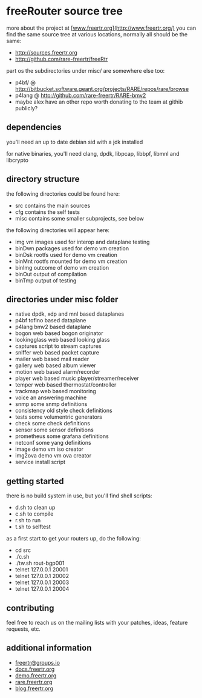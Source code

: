# freeRouter source tree

more about the project at [www.freertr.org](http://www.freertr.org/)
you can find the same source tree at various locations, normally all should be the same:
* http://sources.freertr.org
* http://github.com/rare-freertr/freeRtr

part os the subdirectories under misc/ are somewhere else too:
* p4bf/ @ http://bitbucket.software.geant.org/projects/RARE/repos/rare/browse
* p4lang @ http://github.com/rare-freertr/RARE-bmv2
* maybe alex have an other repo worth donating to the team at githib publicly?

## dependencies

you'll need an up to date debian sid with a jdk installed

for native binaries, you'll need clang, dpdk, libpcap, libbpf, libmnl and libcrypto

## directory structure

the following directories could be found here:
* src contains the main sources
* cfg contains the self tests
* misc contains some smaller subprojects, see below

the following directories will appear here:
* img vm images used for interop and dataplane testing
* binDwn packages used for demo vm creation
* binDsk rootfs used for demo vm creation
* binMnt rootfs mounted for demo vm creation
* binImg outcome of demo vm creation
* binOut output of compilation
* binTmp output of testing

## directories under misc folder

* native dpdk, xdp and mnl based dataplanes
* p4bf tofino based dataplane
* p4lang bmv2 based dataplane
* bogon web based bogon originator
* lookingglass web based looking glass
* captures script to stream captures
* sniffer web based packet capture
* mailer web based mail reader
* gallery web based album viewer
* motion web based alarm/recorder
* player web based music player/streamer/receiver
* temper web based thermostat/controller
* trackmap web based monitoring
* voice an answering machine
* snmp some snmp definitions
* consistency old style check definitions
* tests some volumentric generators
* check some check definitions
* sensor some sensor definitions
* prometheus some grafana definitions
* netconf some yang definitions
* image demo vm iso creator
* img2ova demo vm ova creator
* service install script

## getting started

there is no build system in use, but you'll find shell scripts:
* d.sh to clean up
* c.sh to compile
* r.sh to run
* t.sh to selftest

as a first start to get your routers up, do the following:
* cd src
* ./c.sh
* ./tw.sh rout-bgp001
* telnet 127.0.0.1 20001
* telnet 127.0.0.1 20002
* telnet 127.0.0.1 20003
* telnet 127.0.0.1 20004

## contributing

feel free to reach us on the mailing lists with your patches, ideas, feature requests, etc.

## additional information

* [freertr@groups.io](mailto:freertr@groups.io)
* [docs.freertr.org](http://docs.freertr.org/)
* [demo.freertr.org](http://demo.freertr.org/)
* [rare.freertr.org](http://rare.freertr.org/)
* [blog.freertr.org](http://blog.freertr.org/)
